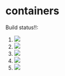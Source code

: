 # containers

Build status!!:

1. [![](https://github.com/meghnapamula/containers-mp/workflows/tests-fibonacci/badge.svg)](https://github.com/meghnapamula/containers-mp/actions?query=workflow%3Atests-fibonacci)
1. [![](https://github.com/meghnapamula/containers-mp/workflows/tests-range/badge.svg)](https://github.com/meghnapamula/containers-mp/actions?query=workflow%3Atests-range)
1. [![](https://github.com/meghnapamula/containers-mp/workflows/tests-BST/badge.svg)](https://github.com/meghnapamula/containers-mp/actions?query=workflow%3Atests-BST)
1. [![](https://github.com/meghnapamula/containers-mp/workflows/tests-BinaryTree/badge.svg)](https://github.com/meghnapamula/containers-mp/actions?query=workflow%3Atests-BinaryTree)
1. [![](https://github.com/meghnapamula/containers-mp/workflows/tests-heap/badge.svg)](https://github.com/meghnapamula/containers-mp/actions?query=workflow%3Atests-heap)
